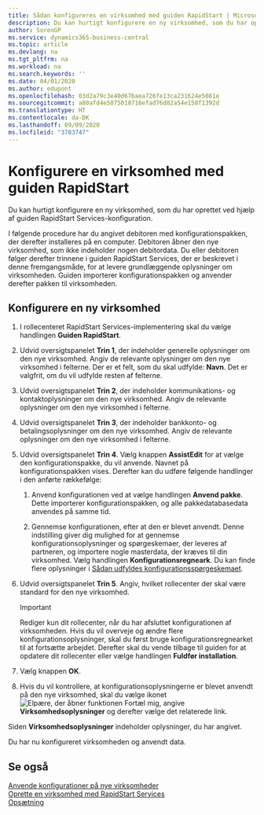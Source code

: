```yaml
---
title: Sådan konfigureres en virksomhed med guiden RapidStart | Microsoft Docs
description: Du kan hurtigt konfigurere en ny virksomhed, som du har oprettet ved hjælp af guiden RapidStart Services-konfiguration.
author: SorenGP
ms.service: dynamics365-business-central
ms.topic: article
ms.devlang: na
ms.tgt_pltfrm: na
ms.workload: na
ms.search.keywords: ''
ms.date: 04/01/2020
ms.author: edupont
ms.openlocfilehash: 03d2a79c3e40d67baea726fe13ca231624e5081e
ms.sourcegitcommit: a80afd4e5075018716efad76d82a54e158f1392d
ms.translationtype: HT
ms.contentlocale: da-DK
ms.lasthandoff: 09/09/2020
ms.locfileid: "3783747"
---
```

# <a name="configure-a-company-with-the-rapidstart-wizard"></a>Konfigurere en virksomhed med guiden RapidStart
Du kan hurtigt konfigurere en ny virksomhed, som du har oprettet ved hjælp af guiden RapidStart Services-konfiguration.

I følgende procedure har du angivet debitoren med konfigurationspakken, der derefter installeres på en computer. Debitoren åbner den nye virksomhed, som ikke indeholder nogen debitordata. Du eller debitoren følger derefter trinnene i guiden RapidStart Services, der er beskrevet i denne fremgangsmåde, for at levere grundlæggende oplysninger om virksomheden. Guiden importerer konfigurationspakken og anvender derefter pakken til virksomheden.  

## <a name="to-configure-a-new-company"></a>Konfigurere en ny virksomhed  
1. I rollecenteret RapidStart Services-implementering skal du vælge handlingen **Guiden RapidStart**.  
2. Udvid oversigtspanelet **Trin 1**, der indeholder generelle oplysninger om den nye virksomhed. Angiv de relevante oplysninger om den nye virksomhed i felterne. Der er et felt, som du skal udfylde: **Navn**. Det er valgfrit, om du vil udfylde resten af felterne.  
3. Udvid oversigtspanelet **Trin 2**, der indeholder kommunikations- og kontaktoplysninger om den nye virksomhed. Angiv de relevante oplysninger om den nye virksomhed i felterne.
4. Udvid oversigtspanelet **Trin 3**, der indeholder bankkonto- og betalingsoplysninger om den nye virksomhed. Angiv de relevante oplysninger om den nye virksomhed i felterne.  
5. Udvid oversigtspanelet **Trin 4**. Vælg knappen **AssistEdit** for at vælge den konfigurationspakke, du vil anvende. Navnet på konfigurationspakken vises. Derefter kan du udføre følgende handlinger i den anførte rækkefølge:  

    1. Anvend konfigurationen ved at vælge handlingen **Anvend pakke**. Dette importerer konfigurationspakken, og alle pakkedatabasedata anvendes på samme tid.  

    2. Gennemse konfigurationen, efter at den er blevet anvendt. Denne indstilling giver dig mulighed for at gennemse konfigurationsoplysninger og spørgeskemaer, der leveres af partneren, og importere nogle masterdata, der kræves til din virksomhed. Vælg handlingen **Konfigurationsregneark**. Du kan finde flere oplysninger i [Sådan udfyldes konfigurationsspørgeskemaet](admin-gather-customer-setup-values.md#to-complete-the-configuration-questionnaire).  

6. Udvid oversigtspanelet **Trin 5**. Angiv, hvilket rollecenter der skal være standard for den nye virksomhed.  

    > [!IMPORTANT]  
    >  Rediger kun dit rollecenter, når du har afsluttet konfigurationen af virksomheden. Hvis du vil overveje og ændre flere konfigurationsoplysninger, skal du først bruge konfigurationsregnearket til at fortsætte arbejdet. Derefter skal du vende tilbage til guiden for at opdatere dit rollecenter eller vælge handlingen **Fuldfør installation**.

7. Vælg knappen **OK**.  
8. Hvis du vil kontrollere, at konfigurationsoplysningerne er blevet anvendt på den nye virksomhed, skal du vælge ikonet ![Elpære, der åbner funktionen Fortæl mig](media/ui-search/search_small.png "Fortæl mig, hvad du vil foretage dig"), angive **Virksomhedsoplysninger** og derefter vælge det relaterede link.

Siden **Virksomhedsoplysninger** indeholder oplysninger, du har angivet.   

Du har nu konfigureret virksomheden og anvendt data.  

## <a name="see-also"></a>Se også  
[Anvende konfigurationer på nye virksomheder](admin-apply-configuration-to-new-companies.md)  
[Oprette en virksomhed med RapidStart Services](admin-set-up-a-company-with-rapidstart.md)  
[Opsætning](admin-setup-and-administration.md)
